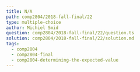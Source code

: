 ```yaml
---
title: N/A
path: comp2804/2018-fall-final/22
type: multiple-choice
author: Michiel Smid
question: comp2804/2018-fall-final/22/question.ts
solution: comp2804/2018-fall-final/22/solution.md
tags:
  - comp2804
  - comp2804-final
  - comp2804-determining-the-expected-value
---
```

